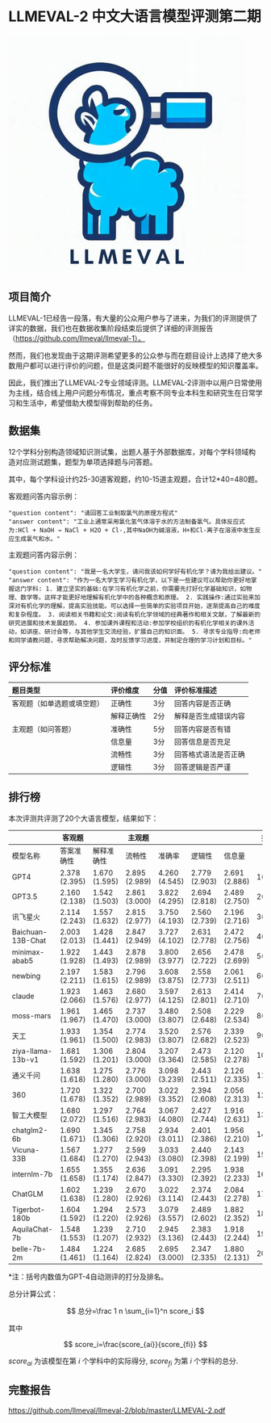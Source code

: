 # LLMEVAL-2 中文大语言模型评测第二期

![image](LLMEVAL-logo.png)



## 项目简介

LLMEVAL-1已经告一段落，有大量的公众用户参与了进来，为我们的评测提供了详实的数据，我们也在数据收集阶段结束后提供了详细的评测报告（https://github.com/llmeval/llmeval-1）。

然而，我们也发现由于这期评测希望更多的公众参与而在题目设计上选择了绝大多数用户都可以进行评价的问题，但是这类问题不能很好的反映模型的知识覆盖率。

因此，我们推出了LLMEVAL-2专业领域评测。LLMEVAL-2评测中以用户日常使用为主线，结合线上用户问题分布情况，重点考察不同专业本科生和研究生在日常学习和生活中，希望借助大模型得到帮助的任务。


## 数据集

12个学科分别构造领域知识测试集，出题人基于外部数据库，对每个学科领域构造对应测试题集，题型为单项选择题与问答题。

其中，每个学科设计约25-30道客观题，约10-15道主观题，合计12*40=480题。

客观题问答内容示例：

```text
"question content": "请回答工业制取氯气的原理方程式"
"answer content": "工业上通常采用氯化氢气体溶于水的方法制备氯气。具体反应式为:HCl + NaOH → NaCl + H2O + Cl-,其中NaOH为碱溶液，H+和Cl-离子在溶液中发生反应生成氯气和水。"
```

主观题问答内容示例：

```
"question content": "我是一名大学生，请问我该如何学好有机化学？请为我给出建议。" 
"answer content": "作为一名大学生学习有机化学，以下是一些建议可以帮助你更好地掌握这门学科: 1. 建立坚实的基础:在学习有机化学之前，你需要先打好化学基础知识，如物理、数学等。这样才能更好地理解有机化学中的各种概念和原理。 2. 实践操作:通过实验来加深对有机化学的理解，提高实验技能。可以选择一些简单的实验项目开始，逐渐提高自己的难度和复杂程度。 3. 阅读相关书籍和论文:阅读有机化学领域的经典著作和相关文献，了解最新的研究进展和技术发展趋势。 4. 参加课外课程和活动:参加学校组织的有机化学相关的课外活动，如讲座、研讨会等，与其他学生交流经验，扩展自己的知识面。 5. 寻求专业指导:向老师和同学请教问题，寻求帮助解决问题，及时反馈学习进度，并制定合理的学习计划和目标。"
```



## 评分标准

| 题目类型 | 评价维度 | 分值 | 评价标准描述 |
|:-----|:------|:---|:-----------|
| 客观题（如单选题或填空题） | 正确性 | 3分 | 回答内容是否正确 |
|  | 解释正确性 | 2分 | 解释是否生成错误内容 |
| 主观题（如问答题） | 准确性 | 5分 | 回答内容是否有错 |
|  | 信息量 | 3分 | 回答信息是否充足 |
|  | 流畅性 | 3分 | 回答格式语法是否正确 |
|  | 逻辑性 | 3分 | 回答逻辑是否严谨 |



## 排行榜

本次评测共评测了20个大语言模型，结果如下：

|   | 客观题 |  | 主观题 |  |  |  | 排名 |总分 |
| --- | --- | --- | --- | --- | --- | --- | --- | --- |
| 模型名称 | 答案准确性 | 解释准确性 | 流畅性 | 准确率 | 逻辑性 | 信息量 |  |  |
| GPT4 | 2.378 (2.395) | 1.670 (1.595) | 2.895 (2.989) | 4.260 (4.545) | 2.779 (2.903) | 2.691 (2.886) | 1(1) | 86.72 (89.54) |
| GPT3.5 | 2.160 (2.138) | 1.542 (1.503) | 2.861 (3.000) | 3.822 (4.295) | 2.694 (2.818) | 2.489 (2.750) | 2(2) | 80.71 (84.69) |
| 讯飞星火 | 2.114 (2.243) | 1.557 (1.632) | 2.815 (2.977) | 3.750 (4.193) | 2.560 (2.739) | 2.196 (2.716) | 3(5) | 78.05  (82.26) |
| Baichuan-13B-Chat | 2.003 (2.013) | 1.428 (1.441) | 2.847 (2.949) | 3.727 (4.102) | 2.631 (2.778) | 2.472 (2.756) | 4(6) | 77.51 (81.82) |
| minimax-abab5 | 1.922 (1.928) | 1.443 (1.493) | 2.878 (2.989) | 3.800 (3.977) | 2.656 (2.722) | 2.478 (2.699) | 5(7) | 77.47 (80.64) |
| newbing | 2.197 (2.211) | 1.583 (1.615) | 2.796 (2.989) | 3.608 (3.875) | 2.558 (2.773) | 2.061 (2.511) | 6(4) | 77.28 (82.63) |
| claude | 1.923 (2.066) | 1.463 (1.576) | 2.680 (2.977) | 3.597 (4.125) | 2.613 (2.801) | 2.414 (2.710) | 7(3) | 75.57  (83.49) |
| moss-mars | 1.961 (1.967) | 1.465 (1.470) | 2.737 (3.000) | 3.480 (3.807) | 2.508 (2.648) | 2.229 (2.534) | 8(9) | 74.41 (79.21) |
| 天工 | 1.933 (1.961) | 1.354 (1.500) | 2.774 (2.983) | 3.520 (3.807) | 2.576 (2.682) | 2.339 (2.523) | 9(8) | 74.36  (79.31) |
| ziya-llama-13b-v1 | 1.681 (1.592) | 1.306 (1.201) | 2.804 (3.000) | 3.207 (3.364) | 2.473 (2.585) | 2.120 (2.278) | 10(13) | 69.48 (70.92) |
| 通义千问 | 1.638 (1.618) | 1.275 (1.280) | 2.776 (3.000) | 3.098 (3.239) | 2.443 (2.511) | 2.126 (2.335) | 11(12) | 68.01  (71.02) |
| 360 | 1.720 (1.678) | 1.322 (1.352) | 2.700 (2.989) | 3.022 (3.352) | 2.394 (2.608) | 2.056 (2.313) | 12(10) | 67.97 (72.86) |
| 智工大模型 | 1.680 (2.072) | 1.297 (1.516) | 2.764 (2.983) | 3.067 (4.080) | 2.427 (2.744) | 1.916 (2.631) | 13(14) | 67.27  (70.53) |
| chatglm2-6b | 1.690 (1.671) | 1.345 (1.306) | 2.758 (2.920) | 2.934 (3.011) | 2.401 (2.386) | 1.956 (2.210) | 14(17) | 67.07  (69.06) |
| Vicuna-33B | 1.567 (1.684) | 1.277 (1.270) | 2.599 (2.943) | 3.033 (3.080) | 2.440 (2.398) | 2.143 (2.199) | 15(16) | 66.53 (69.16) |
| internlm-7b | 1.655 (1.658) | 1.355 (1.174) | 2.636 (2.847) | 3.091 (3.330) | 2.295 (2.392) | 1.938 (2.233) | 16(18) | 66.52  (69.00) |
| ChatGLM | 1.602 (1.638) | 1.239 (1.280) | 2.670 (2.926) | 3.022 (3.114) | 2.374 (2.443) | 2.084 (2.278) | 17(15) | 66.05 (69.48) |
| Tigerbot-180b | 1.604 (1.592) | 1.294 (1.220) | 2.573 (2.926) | 3.079 (3.557) | 2.489 (2.602) | 1.882 (2.352) | 18(11) | 65.90 (71.77) |
| AquilaChat-7b | 1.548 (1.553) | 1.239 (1.207) | 2.710 (2.932) | 2.945 (3.136) | 2.383 (2.443) | 1.918 (2.244) | 19(19) | 64.82 (68.19) |
| belle-7b-2m | 1.484 (1.461) | 1.224 (1.164) | 2.685 (2.824) | 2.695 (3.000) | 2.347 (2.335) | 1.880 (2.131) | 20(20) | 62.98 (65.27) |

*注：括号内数值为GPT-4自动测评的打分及排名。

总分计算公式：

$$
总分=\frac 1 n \sum_{i=1}^n score_i 
$$

其中

$$
score_i=\frac{score_{ai}}{score_{fi}}
$$

$score_{ai}$ 为该模型在第 $i$ 个学科中的实际得分, $score_{fi}$ 为第 $i$ 个学科的总分.




## 完整报告
https://github.com/llmeval/llmeval-2/blob/master/LLMEVAL-2.pdf
